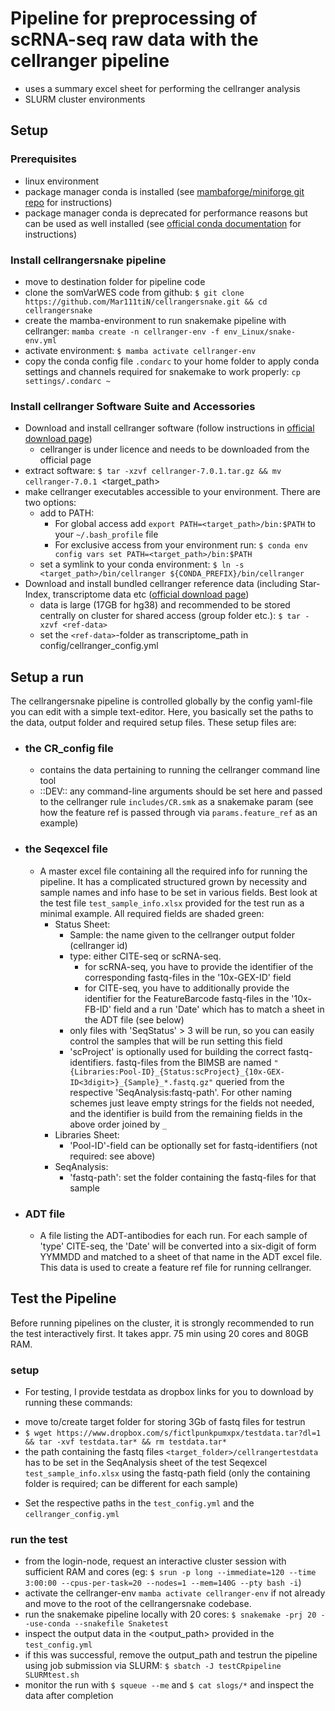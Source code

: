 # Pipeline for preprocessing of scRNA-seq raw data with the cellranger pipeline

* uses a summary excel sheet for performing the cellranger analysis
* SLURM cluster environments

## Setup

### Prerequisites
* linux environment
* package manager conda is installed (see [mambaforge/miniforge git repo](https://github.com/conda-forge/miniforge#mambaforge) for instructions)
* package manager conda is deprecated for performance reasons but can be used as well installed (see [official conda documentation](https://conda.io/projects/conda/en/latest/user-guide/install/linux.html) for instructions)

### Install cellrangersnake pipeline
* move to destination folder for pipeline code
* clone the somVarWES code from github: `$ git clone https://github.com/Mar111tiN/cellrangersnake.git && cd cellrangersnake`
* create the mamba-environment to run snakemake pipeline with cellranger: `mamba create -n cellranger-env -f env_Linux/snake-env.yml`
* activate environment: `$ mamba activate cellranger-env`
* copy the conda config file `.condarc` to your home folder to apply conda settings and channels required for snakemake to work properly: `cp settings/.condarc ~`

### Install cellranger Software Suite and Accessories
* Download and install cellranger software (follow instructions in [official download page](https://support.10xgenomics.com/single-cell-gene-expression/software/downloads/latest))
  + cellranger is under licence and needs to be downloaded from the official page
* extract software: `$ tar -xzvf cellranger-7.0.1.tar.gz && mv cellranger-7.0.1 `<target_path>
* make cellranger executables accessible to your environment. There are two options:
  + add to PATH: 
    * For global access add `export PATH=<target_path>/bin:$PATH` to your `~/.bash_profile` file 
    * For exclusive access from your environment run: `$ conda env config vars set PATH=<target_path>/bin:$PATH`
  + set a symlink to your conda environment: `$ ln -s <target_path>/bin/cellranger ${CONDA_PREFIX}/bin/cellranger`
* Download and install bundled cellranger reference data (including Star-Index, transcriptome data etc ([official download page](https://support.10xgenomics.com/single-cell-gene-expression/software/downloads/latest))
  + data is large (17GB for hg38) and recommended to be stored centrally on cluster for shared access (group folder etc.): `$ tar -xzvf <ref-data>`
  + set the `<ref-data>`-folder as transcriptome_path in config/cellranger_config.yml


## Setup a run
The cellrangersnake pipeline is controlled globally by the config yaml-file you can edit with a simple text-editor. Here, you basically set the paths to the data, output folder and required setup files. These setup files are:

+ ### the CR_config file
  * contains the data pertaining to running the cellranger command line tool
  * ::DEV:: any command-line arguments should be set here and passed to the cellranger rule `includes/CR.smk` as a snakemake param (see how the feature ref is passed through via `params.feature_ref` as an example)
+ ### the Seqexcel file
  * A master excel file containing all the required info for running the pipeline. It has a complicated structured grown by necessity and sample names and info hase to be set in various fields. Best look at the test file `test_sample_info.xlsx` provided for the test run as a minimal example. All required fields are shaded green:
    + Status Sheet:
      * Sample: the name given to the cellranger output folder (cellranger id)
      * type: either CITE-seq or scRNA-seq.
        + for scRNA-seq, you have to provide the identifier of the corresponding fastq-files in the '10x-GEX-ID' field
        + for CITE-seq, you have to additionally provide the identifier for the FeatureBarcode fastq-files in the '10x-FB-ID' field and a run 'Date' which has to match a sheet in the ADT file (see below)
      * only files with 'SeqStatus' > 3 will be run, so you can easily control the samples that will be run setting this field
      *  'scProject' is optionally used for building the correct fastq-identifiers. fastq-files from the BIMSB are named `"{Libraries:Pool-ID}_{Status:scProject}_{10x-GEX-ID<3digit>}_{Sample}_*.fastq.gz"` queried from the respective 'SeqAnalysis:fastq-path'. For other naming schemes just leave empty strings for the fields not needed, and the identifier is build from the remaining fields in the above order joined by `_`
    + Libraries Sheet:
      * 'Pool-ID'-field can be optionally set for fastq-identifiers (not required: see above)
    + SeqAnalysis:
      * 'fastq-path': set the folder containing the fastq-files for that sample


+ ### ADT file
  * A file listing the ADT-antibodies for each run. For each sample of 'type' CITE-seq, the 'Date' will be converted into a six-digit of form YYMMDD and matched to a sheet of that name in the ADT excel file. This data is used to create a feature ref file for running cellranger. 


## Test the Pipeline
Before running pipelines on the cluster, it is strongly recommended to run the test interactively first. It takes appr. 75 min using 20 cores and 80GB RAM. 
### setup
*  For testing, I provide testdata as dropbox links for you to download by running these commands:
  + move to/create target folder for storing 3Gb of fastq files for testrun
  + `$ wget https://www.dropbox.com/s/fictlpunkpumxpx/testdata.tar?dl=1 && tar -xvf testdata.tar* && rm testdata.tar*`
  + the path containing the fastq files `<target_folder>/cellrangertestdata` has to be set in the SeqAnalysis sheet of the test Seqexcel `test_sample_info.xlsx` using the fastq-path field (only the containing folder is required; can be different for each sample)
* Set the respective paths in the `test_config.yml` and the `cellranger_config.yml`
### run the test
* from the login-node, request an interactive cluster session with sufficient RAM and cores (eg: `$ srun -p long --immediate=120 --time 3:00:00 --cpus-per-task=20 --nodes=1 --mem=140G --pty bash -i`)
* activate the cellranger-env `mamba activate cellranger-env` if not already and move to the root of the cellrangersnake codebase. 
* run the snakemake pipeline locally with 20 cores: `$ snakemake -prj 20 --use-conda --snakefile Snaketest`
* inspect the output data in the <output_path> provided in the `test_config.yml`
* if this was successful, remove the output_path and testrun the pipeline using job submission via SLURM: `$ sbatch -J testCRpipeline SLURMtest.sh`
* monitor the run with `$ squeue --me` and `$ cat slogs/*` and inspect the data after completion
